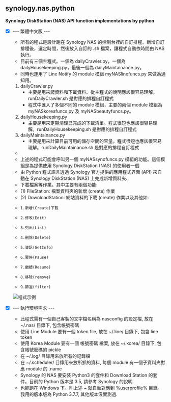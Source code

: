 ## synology.nas.python
**Synology DiskStation (NAS) API function implementations by python**

- [x] --- 繁體中文版 ---
 
    * 所有的程式是設計跑在 Synology NAS 的控制台裡的自訂排程。新增自訂排程後，選定時間，然後放入自訂的 .sh 檔案，讓程式自動依時間由 NAS 執行。
    * 目前有三個主程式。一個為 dailyCrawler.py，一個為 dailyHousekeeping.py，最後一個為 dailyMaintainance.py。
    * 同時也運用了 Line Notify 的 module 模組 myNASlinefuncs.py 來做為通知用。
    1. dailyCrawler.py 
        * 主要是用來爬資料和下載資料。從主程式的說明應該很容易理解。runDailyCrawler.sh 是對應的排程自訂程式
        * 程式中匯入了多個不同的 module 模組，主要的兩個 module 模組為 myNASkoreafuncs.py 及 myNASbeautyfuncs.py。
    2. dailyHousekeeping.py 
        * 主要是用來定期清理已完成的下載清單。程式很短也應該很容易理解。runDailyHousekeeping.sh 是對應的排程自訂程式
    3. dailyMaintainance.py 
        *  主要是用來計算目前可用的儲存空間的容量。程式很短也應該很容易理解。runDailyMaintainance.sh 是對應的排程自訂程式
    * 
    * 上述的程式可能會呼叫另一個 myNASsynofuncs.py 模組的功能。這個模組是為提供使用 Synology DiskStation (NAS) 的使用者一個
    * 由 Python 程式語言透過 Synology 官方提供的應用程式界面 (API) 來自動在 Synology DiskStation (NAS) 上完成新增資料夾、
    * 下載檔案等作業。其中主要有兩個功能:
    * (1) FileStation: 檔案資料夾的新增 (create) 作業 
    * (2) DownloadStation: 網站資料的下載 (create) 作業以及其他如:
    *     1.新增(Create)下載
    *     2.修改(Edit)
    *     3.列出(List)
    *     4.刪除(Delete)
    *     5.資訊(GetInfo)
    *     6.暫停(Pause)
    *     7.繼續(Resume)
    *     8.移除(remove)
    *     9.篩選(filter)

    ![程式示例](https://github.com/spectreConstantine/synology.nas.python/blob/master/2020-05-02_032250.png)

- [x] --- 執行環境需求 ---

    * 此程式需有一個自己客製的文字檔名稱為 nasconfig 的設定檔, 放在 ~/.nas/ 目錄下, 包含帳號密碼  
    * 使用 Line Module 要有一個 token file, 放在 ~/.line/ 目錄下, 包含 line token
    * 使用 Korea Module 要有一個 帳號密碼 檔案, 放在 ~/.korea/ 目錄下, 包含帳號密碼的 pickle
    * 在 ~/.log/ 目錄用來放所有的記錄檔
    * 在 ~/.scheduler/ 目錄用來放所抓的資料, 每個 module 有一個子資料夾對應 module 的 .name
    * Synology 的 NAS 要安裝 Python3 的套件和 Download Station 的套件。目前的 Python 版本是 3.5, 請參考 Synology 的說明.
    * 也能跑在 Windows 下。則上述 ~ 就自動對應到 %userprofile% 目錄。我用的版本版為 Python 3.7.7, 其他版本沒實測過.
